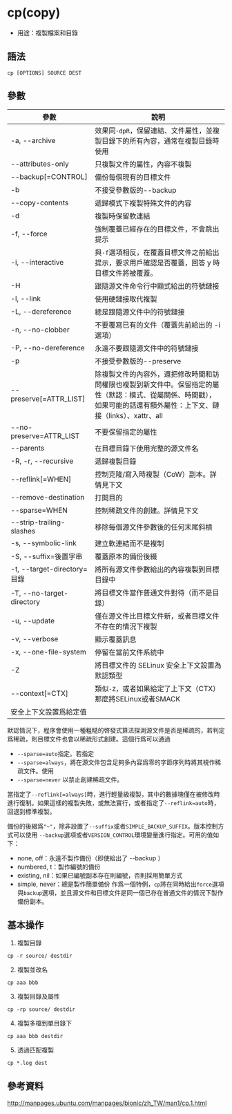 # cp(copy)

- 用途：複製檔案和目錄

## 語法

```shell
cp [OPTIONS] SOURCE DEST
```

## 參數

| 參數                        | 說明                                                                                                                                                                    |
| --------------------------- | ----------------------------------------------------------------------------------------------------------------------------------------------------------------------- |
| -a, --archive               | 效果同`-dpR`，保留連結、文件屬性，並複製目錄下的所有內容，通常在複製目錄時使用                                                                                          |
| --attributes-only           | 只複製文件的屬性，內容不複製                                                                                                                                            |
| --backup[=CONTROL]          | 備份每個現有的目標文件                                                                                                                                                  |
| -b                          | 不接受參數版的--backup                                                                                                                                                  |
| --copy-contents             | 遞歸模式下複製特殊文件的內容                                                                                                                                            |
| -d                          | 複製時保留軟連結                                                                                                                                                        |
| -f, --force                 | 強制覆蓋已經存在的目標文件，不會跳出提示                                                                                                                                |
| -i, --interactive           | 與`-f`選項相反，在覆蓋目標文件之前給出提示，要求用戶確認是否覆蓋，回答 y 時目標文件將被覆蓋。                                                                           |
| -H                          | 跟隨源文件命令行中顯式給出的符號鏈接                                                                                                                                    |
| -l, --link                  | 使用硬鏈接取代複製                                                                                                                                                      |
| -L, --dereference           | 總是跟隨源文件中的符號鏈接                                                                                                                                              |
| -n, --no-clobber            | 不要覆寫已有的文件（覆蓋先前給出的 -i 選項）                                                                                                                            |
| -P, --no-dereference        | 永遠不要跟隨源文件中的符號鏈接                                                                                                                                          |
| -p                          | 不接受參數版的--preserve                                                                                                                                                |
| --preserve[=ATTR_LIST]      | 除複製文件的內容外，還把修改時間和訪問權限也複製到新文件中。保留指定的屬性（默認：模式、從屬關係、時間戳），如果可能的話還有額外屬性：上下文、鏈接（links）、xattr、all |
| --no-preserve=ATTR_LIST     | 不要保留指定的屬性                                                                                                                                                      |
| --parents                   | 在目標目錄下使用完整的源文件名                                                                                                                                          |
| -R, -r, --recursive         | 遞歸複製目錄                                                                                                                                                            |
| --reflink[=WHEN]            | 控制克隆/寫入時複製（CoW）副本。詳情見下文                                                                                                                              |
| --remove-destination        | 打開目的                                                                                                                                                                |
| --sparse=WHEN               | 控制稀疏文件的創建。詳情見下文                                                                                                                                          |
| --strip-trailing-slashes    | 移除每個源文件參數後的任何末尾斜槓                                                                                                                                      |
| -s, --symbolic-link         | 建立軟連結而不是複制                                                                                                                                                    |
| -S, --suffix=後置字串       | 覆蓋原本的備份後綴                                                                                                                                                      |
| -t, --target-directory=目錄 | 將所有源文件參數給出的內容複製到目標目錄中                                                                                                                              |
| -T, --no-target-directory   | 將目標文件當作普通文件對待（而不是目錄）                                                                                                                                |
| -u, --update                | 僅在源文件比目標文件新，或者目標文件不存在的情況下複製                                                                                                                  |
| -v, --verbose               | 顯示覆蓋訊息                                                                                                                                                            |
| -x, --one-file-system       | 停留在當前文件系統中                                                                                                                                                    |
| -Z                          | 將目標文件的 SELinux 安全上下文設置為默認類型                                                                                                                           |
| --context[=CTX]             | 類似`-Z`，或者如果給定了上下文（CTX）那麼將SELinux或者SMACK                                                                                                             |
| 安全上下文設置爲給定值      |

默認情況下，程序會使用一種粗糙的啓發式算法探測源文件是否是稀疏的，若判定爲稀疏，則目標文件也會以稀疏形式創建。這個行爲可以通過
* `--sparse=auto`指定。若指定
* `--sparse=always`，將在源文件包含足夠多內容爲零的字節序列時將其視作稀疏文件。使用
* `--sparse=never` 以禁止創建稀疏文件。

當指定了`--reflink[=always]`時，進行輕量級複製，其中的數據塊僅在被修改時進行復制。如果這樣的複製失敗，或無法實行，或者指定了`--reflink=auto`時，回退到標準複製。

備份的後綴爲`"~"`，除非設置了`--suffix`或者`SIMPLE_BACKUP_SUFFIX`。版本控制方式可以使用
`--backup`選項或者`VERSION_CONTROL`環境變量進行指定。可用的值如下：
* none, off：永遠不製作備份（即使給出了 --backup ）
* numbered, t：製作編號的備份
* existing, nil：如果已編號副本存在則編號，否則採用簡單方式
* simple, never：總是製作簡單備份
作爲一個特例，`cp`將在同時給出`force`選項與`backup`選項，並且源文件和目標文件是同一個已存在普通文件的情況下製作備份副本。

## 基本操作
1. 複製目錄
```shell
cp -r source/ destdir
```
2. 複製並改名
```shell
cp aaa bbb
```
3. 複製目錄及屬性
```shell
cp -rp source/ destdir
```
4. 複製多檔到單目錄下
```shell
cp aaa bbb destdir
```
5. 透過匹配複製
```shell
cp *.log dest
```

## 參考資料
http://manpages.ubuntu.com/manpages/bionic/zh_TW/man1/cp.1.html